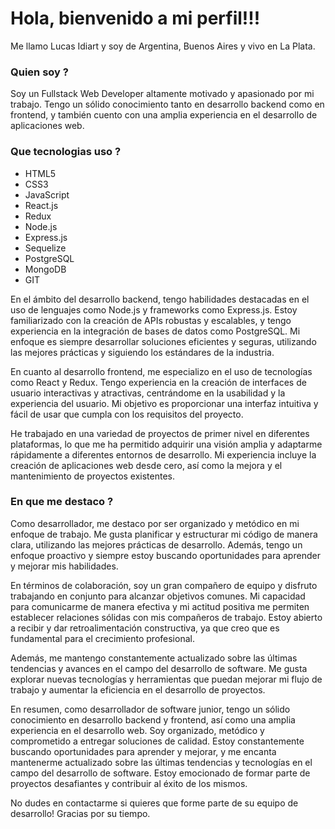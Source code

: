 # Hola, bienvenido a mi perfil!!!

Me llamo Lucas Idiart y soy de Argentina, Buenos Aires y vivo en La Plata.

### Quien soy ?

Soy un Fullstack Web Developer altamente motivado y apasionado por mi trabajo. Tengo un sólido conocimiento tanto en desarrollo backend como en frontend, y también cuento con una amplia experiencia en el desarrollo de aplicaciones web.

### Que tecnologias uso ?

- HTML5
- CSS3
- JavaScript
- React.js
- Redux
- Node.js
- Express.js
- Sequelize
- PostgreSQL
- MongoDB
- GIT

En el ámbito del desarrollo backend, tengo habilidades destacadas en el uso de lenguajes como Node.js y frameworks como Express.js. Estoy familiarizado con la creación de APIs robustas y escalables, y tengo experiencia en la integración de bases de datos como PostgreSQL. Mi enfoque es siempre desarrollar soluciones eficientes y seguras, utilizando las mejores prácticas y siguiendo los estándares de la industria.

En cuanto al desarrollo frontend, me especializo en el uso de tecnologías como React y Redux. Tengo experiencia en la creación de interfaces de usuario interactivas y atractivas, centrándome en la usabilidad y la experiencia del usuario. Mi objetivo es proporcionar una interfaz intuitiva y fácil de usar que cumpla con los requisitos del proyecto.

He trabajado en una variedad de proyectos de primer nivel en diferentes plataformas, lo que me ha permitido adquirir una visión amplia y adaptarme rápidamente a diferentes entornos de desarrollo. Mi experiencia incluye la creación de aplicaciones web desde cero, así como la mejora y el mantenimiento de proyectos existentes.

### En que me destaco ?

Como desarrollador, me destaco por ser organizado y metódico en mi enfoque de trabajo. Me gusta planificar y estructurar mi código de manera clara, utilizando las mejores prácticas de desarrollo. Además, tengo un enfoque proactivo y siempre estoy buscando oportunidades para aprender y mejorar mis habilidades.

En términos de colaboración, soy un gran compañero de equipo y disfruto trabajando en conjunto para alcanzar objetivos comunes. Mi capacidad para comunicarme de manera efectiva y mi actitud positiva me permiten establecer relaciones sólidas con mis compañeros de trabajo. Estoy abierto a recibir y dar retroalimentación constructiva, ya que creo que es fundamental para el crecimiento profesional.

Además, me mantengo constantemente actualizado sobre las últimas tendencias y avances en el campo del desarrollo de software. Me gusta explorar nuevas tecnologías y herramientas que puedan mejorar mi flujo de trabajo y aumentar la eficiencia en el desarrollo de proyectos.

En resumen, como desarrollador de software junior, tengo un sólido conocimiento en desarrollo backend y frontend, así como una amplia experiencia en el desarrollo web. Soy organizado, metódico y comprometido a entregar soluciones de calidad. Estoy constantemente buscando oportunidades para aprender y mejorar, y me encanta mantenerme actualizado sobre las últimas tendencias y tecnologías en el campo del desarrollo de software. Estoy emocionado de formar parte de proyectos desafiantes y contribuir al éxito de los mismos.

No dudes en contactarme si quieres que forme parte de su equipo de desarrollo! Gracias por su tiempo.
